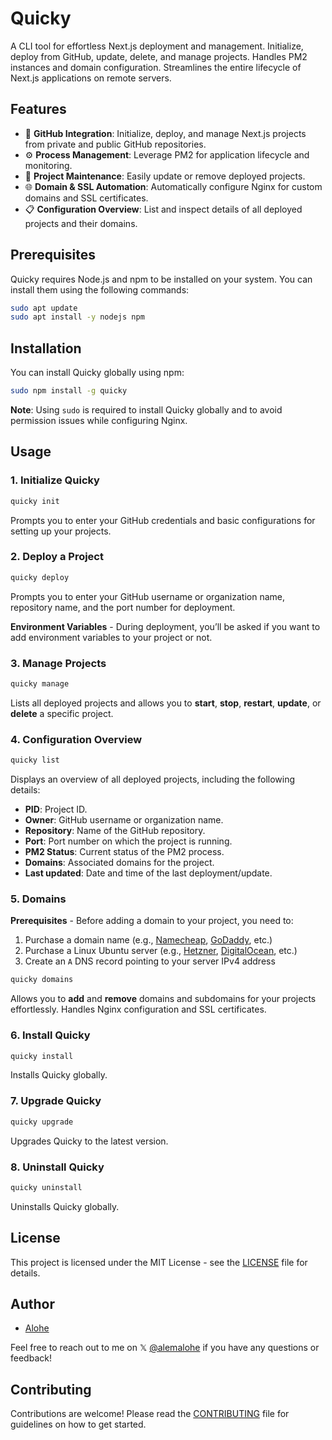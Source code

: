 # Quicky
A CLI tool for effortless Next.js deployment and management. Initialize, deploy from GitHub, update, delete, and manage projects. Handles PM2 instances and domain configuration. Streamlines the entire lifecycle of Next.js applications on remote servers.

## Features

- 🐙 **GitHub Integration**: Initialize, deploy, and manage Next.js projects from private and public GitHub repositories.
- ⚙️ **Process Management**: Leverage PM2 for application lifecycle and monitoring.
- 🔄 **Project Maintenance**: Easily update or remove deployed projects.
- 🌐 **Domain & SSL Automation**: Automatically configure Nginx for custom domains and SSL certificates.
- 📋 **Configuration Overview**: List and inspect details of all deployed projects and their domains.

## Prerequisites

Quicky requires Node.js and npm to be installed on your system. You can install them using the following commands:

```bash
sudo apt update
sudo apt install -y nodejs npm
```

## Installation

You can install Quicky globally using npm:

```bash
sudo npm install -g quicky
```

**Note**: Using `sudo` is required to install Quicky globally and to avoid permission issues while configuring Nginx.

## Usage

### 1. Initialize Quicky

```bash
quicky init
```

Prompts you to enter your GitHub credentials and basic configurations for setting up your projects.

### 2. Deploy a Project

```bash
quicky deploy
```

Prompts you to enter your GitHub username or organization name, repository name, and the port number for deployment.

**Environment Variables** - During deployment, you’ll be asked if you want to add environment variables to your project or not.

### 3. Manage Projects

```bash
quicky manage
```

Lists all deployed projects and allows you to **start**, **stop**, **restart**, **update**, or **delete** a specific project.

### 4. Configuration Overview

```bash
quicky list
```

Displays an overview of all deployed projects, including the following details:

- **PID**: Project ID.
- **Owner**: GitHub username or organization name.
- **Repository**: Name of the GitHub repository.
- **Port**: Port number on which the project is running.
- **PM2 Status**: Current status of the PM2 process.
- **Domains**: Associated domains for the project.
- **Last updated**: Date and time of the last deployment/update.

### 5. Domains

**Prerequisites** - Before adding a domain to your project, you need to:

1. Purchase a domain name (e.g., [Namecheap](https://www.namecheap.com/), [GoDaddy](https://www.godaddy.com/), etc.)
2. Purchase a Linux Ubuntu server (e.g., [Hetzner](https://www.hetzner.com/cloud/), [DigitalOcean](https://www.digitalocean.com/), etc.)
3. Create an `A` DNS record pointing to your server IPv4 address

```bash
quicky domains
```

Allows you to **add** and **remove** domains and subdomains for your projects effortlessly. Handles Nginx configuration and SSL certificates.

### 6. Install Quicky

```bash
quicky install
```

Installs Quicky globally.

### 7. Upgrade Quicky

```bash
quicky upgrade
```

Upgrades Quicky to the latest version.

### 8. Uninstall Quicky

```bash
quicky uninstall
```

Uninstalls Quicky globally.

## License

This project is licensed under the MIT License - see the [LICENSE](LICENSE) file for details.

## Author

- [Alohe](https://x.com/alemalohe) 

Feel free to reach out to me on 𝕏 [@alemalohe](https://x.com/alemalohe) if you have any questions or feedback! 

## Contributing

Contributions are welcome! Please read the [CONTRIBUTING](CONTRIBUTING.md) file for guidelines on how to get started.